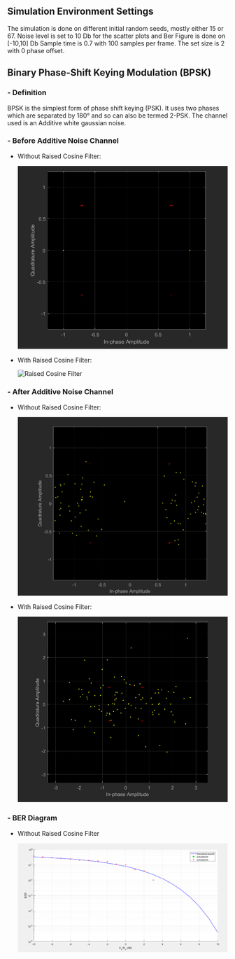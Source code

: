 ## Simulation Environment Settings
The simulation is done on different initial random seeds, mostly either 15 or 67. Noise level is set to 10 Db for the scatter plots and Ber Figure is done on [-10,10] Db
Sample time is 0.7 with 100 samples per frame. The set size is 2 with 0 phase offset.

## **Binary Phase-Shift Keying Modulation (BPSK)**
### - Definition 
BPSK is the simplest form of phase shift keying (PSK). It uses two phases which are separated by 180° and so can also be termed 2-PSK. The channel used is an Additive white gaussian noise.


### - Before Additive Noise Channel
* Without Raised Cosine Filter:

    ![Regular](/BPSK/BeforeChannel.png) 
* With Raised Cosine Filter:

    ![Raised Cosine Filter](/Digital-Communications/BPSK/BeforeChannelRaisedCosine.png) 
### - After Additive Noise Channel
* Without Raised Cosine Filter: 

    ![Regular](/BPSK/AfterChannel.png) 
* With Raised Cosine Filter:

    ![Raised Cosine Filter](/BPSK/AfterChannelRaisedCosine.png) 
### - BER Diagram
* Without Raised Cosine Filter

    ![BER Diagram](/BPSK/BerFigure.png)
